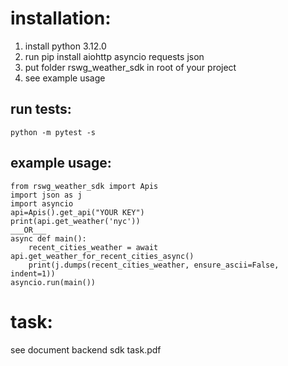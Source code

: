 # installation:
1. install python 3.12.0
2. run pip install aiohttp asyncio requests json
3. put folder rswg_weather_sdk in root of your project
4. see example usage
## run tests:
~~~
python -m pytest -s
~~~
## example usage:
~~~
from rswg_weather_sdk import Apis
import json as j
import asyncio
api=Apis().get_api("YOUR KEY")
print(api.get_weather('nyc'))
___OR___
async def main():
    recent_cities_weather = await api.get_weather_for_recent_cities_async()
    print(j.dumps(recent_cities_weather, ensure_ascii=False, indent=1))
asyncio.run(main())
~~~
# task:
see document backend sdk task.pdf